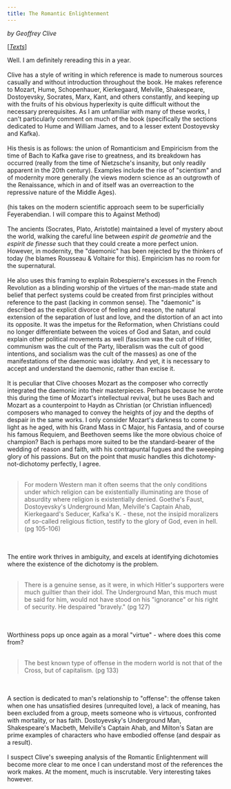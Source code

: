 ```yaml
---
title: The Romantic Enlightenment
---
```

*by Geoffrey Clive*

[*[Texts](/texts)*]

Well. I am definitely rereading this in a year. <br/><br/>Clive has a style of writing in which reference is made to numerous sources casually and without introduction throughout the book. He makes reference to Mozart, Hume, Schopenhauer, Kierkegaard, Melville, Shakespeare, Dostoyevsky, Socrates, Marx, Kant, and others constantly, and keeping up with the fruits of his obvious hyperlexity is quite difficult without the necessary prerequisites. As I am unfamiliar with many of these works, I can't particularly comment on much of the book (specifically the sections dedicated to Hume and William James, and to a lesser extent Dostoyevsky and Kafka). <br/><br/>His thesis is as follows: the union of Romanticism and Empiricism from the time of Bach to Kafka gave rise to greatness, and its breakdown has occurred (really from the time of Nietzsche's insanity, but only readily apparent in the 20th century). Examples include the rise of "scientism" and of modernity more generally (he views modern science as an outgrowth of the Renaissance, which in and of itself was an overreaction to the repressive nature of the Middle Ages). <br/><br/>(his takes on the modern scientific approach seem to be superficially Feyerabendian. I will compare this to Against Method)<br/><br/>The ancients (Socrates, Plato, Aristotle) maintained a level of mystery about the world, walking the careful line between <i>espirit de geometrie</i> and the <i>espirit de finesse</i> such that they could create a more perfect union. However, in modernity, the "daemonic" has been rejected by the thinkers of today (he blames Rousseau & Voltaire for this). Empiricism has no room for the supernatural.<br/><br/>He also uses this framing to explain Robespierre's excesses in the French Revolution as a blinding worship of the virtues of the man-made state and belief that perfect systems could be created from first principles without reference to the past (lacking in common sense). The "daemonic" is described as the explicit divorce of feeling and reason, the natural extension of the separation of lust and love, and the distortion of an act into its opposite. It was the impetus for the Reformation, when Christians could no longer differentiate between the voices of God and Satan, and could explain other political movements as well (fascism was the cult of Hitler, communism was the cult of the Party, liberalism was the cult of good intentions, and socialism was the cult of the masses) as one of the manifestations of the daemonic was idolatry. And yet, it is necessary to accept and understand the daemonic, rather than excise it. <br/><br/>It is peculiar that Clive chooses Mozart as the composer who correctly integrated the daemonic into their masterpieces. Perhaps because he wrote this during the time of Mozart's intellectual revival, but he uses Bach and Mozart as a counterpoint to Haydn as Christian (or Christian influenced) composers who managed to convey the heights of joy and the depths of despair in the same works. I only consider Mozart's darkness to come to light as he aged, with his Grand Mass in C Major, his Fantasia, and of course his famous Requiem, and Beethoven seems like the more obvious choice of champion? Bach is perhaps more suited to be the standard-bearer of the wedding of reason and faith, with his contrapuntal fugues and the sweeping glory of his passions. But on the point that music handles this dichotomy-not-dichotomy perfectly, I agree. <br/><br/><blockquote> For modern Western man it often seems that the only conditions under which religion can be existentially illuminating are those of absurdity where religion is existentially denied. Goethe's Faust, Dostoyevsky's Underground Man, Melville's Captain Ahab, Kierkegaard's Seducer, Kafka's K. - these, not the insipid moralizers of so-called religious fiction, testify to the glory of God, even in hell. (pg 105-106) </blockquote> <br/><br/>The entire work thrives in ambiguity, and excels at identifying dichotomies where the existence of the dichotomy is the problem. <br/><br/><blockquote> There is a genuine sense, as it were, in which Hitler's supporters were much guiltier than their idol. The Underground Man, this much must be said for him, would not have stood on his "ignorance" or his right of security. He despaired "bravely." (pg 127) </blockquote><br/><br/>Worthiness pops up once again as a moral "virtue" - where does this come from?<br/><br/><blockquote> The best known type of offense in the modern world is not that of the Cross, but of capitalism. (pg 133) </blockquote><br/><br/>A section is dedicated to man's relationship to "offense": the offense taken when one has unsatisfied desires (unrequited love), a lack of meaning, has been excluded from a group, meets someone who is virtuous, confronted with mortality, or has faith. Dostoyevsky's Underground Man, Shakespeare's Macbeth, Melville's Captain Ahab, and Milton's Satan are prime examples of characters who have embodied offense (and despair as a result).<br/><br/>I suspect Clive's sweeping analysis of the Romantic Enlightenment will become more clear to me once I can understand most of the references the work makes. At the moment, much is inscrutable. Very interesting takes however.
